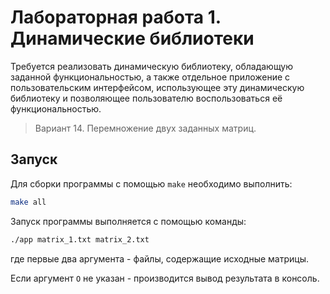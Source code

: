 # Лабораторная работа 1. Динамические библиотеки

Требуется реализовать динамическую библиотеку, обладающую заданной функциональностью, а также отдельное приложение с пользовательским интерфейсом, использующее эту динамическую библиотеку и  позволяющее пользователю воспользоваться её функциональностью.

> Вариант 14. Перемножение двух заданных матриц.

## Запуск

Для сборки программы с помощью `make` необходимо выполнить:

```bash
make all
```

Запуск программы выполняется с помощью команды:

```bash
./app matrix_1.txt matrix_2.txt
```

где первые два аргумента - файлы, содержащие исходные матрицы.

Если аргумент `O` не указан - производится вывод результата в консоль.
